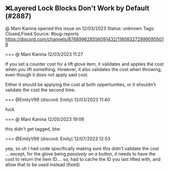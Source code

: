 ## ❌Layered Lock Blocks Don't Work by Default (#2887)
@ Mani Kanina opened this issue on 12/03/2023
Status: unknown
Tags: Closed,Fixed
Source: #bug-reports https://discord.com/channels/876899628556091432/1180832729990955018


=== @ Mani Kanina 12/03/2023 11:27

If you set a counter cost for a lift glove item, it validates and applies the cost when you lift something. However, it also validates the cost when throwing, even though it does not apply said cost.

Either it should be applying the cost at both oppertunities, or it shouldn't validate the cost the second time.

=== @EmilyV99 (discord: Emily) 12/03/2023 11:40

fuck

=== @ Mani Kanina 12/05/2023 19:06

this didn't get tagged, btw

=== @EmilyV99 (discord: Emily) 12/07/2023 12:53

yep, so uh
I had code specifically making sure this didn't validate the cost
....except, for the glove being *passively on a button*, it needs to have the cost to return the item ID....
so, had to cache the ID you last lifted with, and allow that to be used instead
(fixed)
